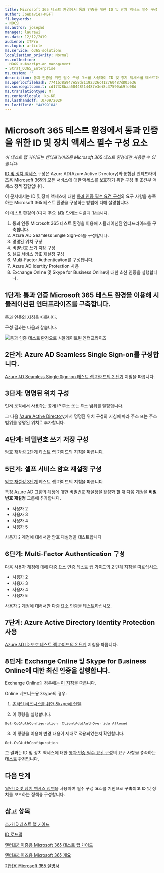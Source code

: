 ```yaml
---
title: Microsoft 365 테스트 환경에서 통과 인증을 위한 ID 및 장치 액세스 필수 구성 요소
author: JoeDavies-MSFT
f1.keywords:
- NOCSH
ms.author: josephd
manager: laurawi
ms.date: 12/12/2019
audience: ITPro
ms.topic: article
ms.service: o365-solutions
localization_priority: Normal
ms.collection:
- M365-subscription-management
- Strat_O365_Enterprise
ms.custom: ''
description: 통과 인증을 위한 필수 구성 요소를 사용하여 ID 및 장치 액세스를 테스트하는 Microsoft 365 환경을 만듭니다.
ms.openlocfilehash: 7741b38a947e58d81192326c412760487d803e36
ms.sourcegitcommit: cd17328baa58448214487e3e68c37590ab9fd08d
ms.translationtype: MT
ms.contentlocale: ko-KR
ms.lasthandoff: 10/09/2020
ms.locfileid: "48399184"
---
```

# <a name="identity-and-device-access-prerequisites-for-pass-through-authentication-in-your-microsoft-365-test-environment"></a>Microsoft 365 테스트 환경에서 통과 인증을 위한 ID 및 장치 액세스 필수 구성 요소

*이 테스트 랩 가이드는 엔터프라이즈용 Microsoft 365 테스트 환경에만 사용할 수 있습니다.*

[ID 및 장치 액세스](../security/office-365-security/microsoft-365-policies-configurations.md) 구성은 Azure AD(Azure Active Directory)와 통합된 엔터프라이즈용 Microsoft 365의 모든 서비스에 대한 액세스를 보호하기 위한 구성 및 조건부 액세스 정책 집합입니다.

이 문서에서는 ID 및 장치 액세스에 대한 [통과 인증 필수 요건 구성](../security/office-365-security/identity-access-prerequisites.md#prerequisites)의 요구 사항을 충족하는 Microsoft 365 테스트 환경을 구성하는 방법에 대해 설명합니다.

이 테스트 환경의 8가지 주요 설정 단계는 다음과 같습니다.

1.  통과 인증 Microsoft 365 테스트 환경을 이용해 시뮬레이션된 엔터프라이즈를 구축합니다.
2.  Azure AD Seamless Single Sign-on를 구성합니다.
3.  명명된 위치 구성
4.  비밀번호 쓰기 저장 구성
5.  셀프 서비스 암호 재설정 구성
6.  Multi-Factor Authentication를 구성합니다.
7.  Azure AD Identity Protection 사용
8.  Exchange Online 및 Skype for Business Online에 대한 최신 인증을 실행합니다.

## <a name="phase-1-build-out-your-simulated-enterprise-with-pass-through-authentication-microsoft-365-test-environment"></a>1단계: 통과 인증 Microsoft 365 테스트 환경을 이용해 시뮬레이션된 엔터프라이즈를 구축합니다.

[통과 인증](pass-through-auth-m365-ent-test-environment.md)의 지침을 따릅니다.

구성 결과는 다음과 같습니다.

![통과 인증 테스트 환경으로 시뮬레이트된 엔터프라이즈](../media/pass-through-auth-m365-ent-test-environment/Phase2.png)
 
## <a name="phase-2-configure-azure-ad-seamless-single-sign-on"></a>2단계: Azure AD Seamless Single Sign-on를 구성합니다.

[Azure AD Seamless Single Sign-on 테스트 랩 가이드의 2 단계](single-sign-on-m365-ent-test-environment.md#phase-2-configure-azure-ad-connect-on-app1-for-azure-ad-seamless-sso) 지침을 따릅니다.

## <a name="phase-3-configure-named-locations"></a>3단계: 명명된 위치 구성

먼저 조직에서 사용하는 공개 IP 주소 또는 주소 범위를 결정합니다.

그 다음 [Azure Active Directory](https://docs.microsoft.com/azure/active-directory/reports-monitoring/quickstart-configure-named-locations)에서 명명된 위치 구성의 지침에 따라 주소 또는 주소 범위를 명명된 위치로 추가합니다. 

## <a name="phase-4-configure-password-writeback"></a>4단계: 비밀번호 쓰기 저장 구성

[암호 재작성 2단계](password-writeback-m365-ent-test-environment.md#phase-2-enable-password-writeback-for-the-testlab-ad-ds-domain) 테스트 랩 가이드의 지침을 따릅니다.

## <a name="phase-5-configure-self-service-password-reset"></a>5단계: 셀프 서비스 암호 재설정 구성

[암호 재설정 3단계](password-reset-m365-ent-test-environment.md#phase-3-configure-and-test-password-reset) 테스트 랩 가이드의 지침을 따릅니다. 

특정 Azure AD 그룹의 계정에 대한 비밀번호 재설정을 활성화 할 때 다음 계정을 **비밀번호 재설정** 그룹에 추가합니다.

- 사용자 2
- 사용자 3
- 사용자 4
- 사용자 5

사용자 2 계정에 대해서만 암호 재설정을 테스트합니다.

## <a name="phase-6-configure-multi-factor-authentication"></a>6단계: Multi-Factor Authentication 구성

다음 사용자 계정에 대해 [다중 요소 인증 테스트 랩 가이드의  2 단계](multi-factor-authentication-microsoft-365-test-environment.md#phase-2-enable-and-test-multi-factor-authentication-for-the-user-2-account) 지침을 따르십시오.

- 사용자 2
- 사용자 3
- 사용자 4
- 사용자 5

사용자 2 계정에 대해서만 다중 요소 인증을 테스트하십시오.

## <a name="phase-7-enable-azure-ad-identity-protection"></a>7단계: Azure Active Directory Identity Protection 사용

[Azure AD ID 보호 테스트 랩 가이드의 2 단계](azure-ad-identity-protection-microsoft-365-test-environment.md#phase-2-use-azure-ad-identity-protection) 지침을 따릅니다. 

## <a name="phase-8-enable-modern-authentication-for-exchange-online-and-skype-for-business-online"></a>8단계: Exchange Online 및 Skype for Business Online에 대한 최신 인증을 실행합니다.

Exchange Online의 경우에는 [이 지침](https://docs.microsoft.com/Exchange/clients-and-mobile-in-exchange-online/enable-or-disable-modern-authentication-in-exchange-online#enable-or-disable-modern-authentication-in-exchange-online-for-client-connections-in-outlook-2013-or-later)을 따릅니다. 

Online 비즈니스용 Skype의 경우:

1. [온라인 비즈니스를 위한 Skype에 연결](https://docs.microsoft.com/SkypeForBusiness/set-up-your-computer-for-windows-powershell/set-up-your-computer-for-windows-powershell).

2. 이 명령을 실행합니다.

  ```powershell
  Set-CsOAuthConfiguration -ClientAdalAuthOverride Allowed
  ```

3. 이 명령을 이용해 변경 내용이 제대로 적용되었는지 확인합니다.

  ```powershell
  Get-CsOAuthConfiguration
  ```

그 결과는 ID 및 장치 액세스에 대한 [통과 인증 필수 요건 구성](../security/office-365-security/identity-access-prerequisites.md#prerequisites)의 요구 사항을 충족하는 테스트 환경입니다. 

## <a name="next-step"></a>다음 단계

[일반 ID 및 장치 액세스 정책](identity-access-policies.md)을 사용하여 필수 구성 요소를 기반으로 구축되고 ID 및 장치를 보호하는 정책을 구성합니다.

## <a name="see-also"></a>참고 항목

[추가 ID 테스트 랩 가이드](m365-enterprise-test-lab-guides.md#identity)

[ID 로드맵](identity-roadmap-microsoft-365.md)

[엔터프라이증용 Microsoft 365 테스트 랩 가이드](m365-enterprise-test-lab-guides.md)

[엔터프라이즈용 Microsoft 365 개요](microsoft-365-overview.md)

[기업용 Microsoft 365 설명서](https://docs.microsoft.com/microsoft-365-enterprise/)

